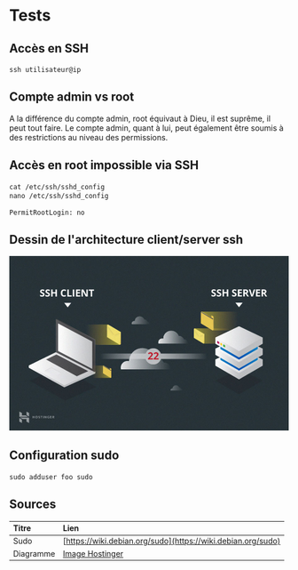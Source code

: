 # Tests

## Accès en SSH

```text
ssh utilisateur@ip
```

## Compte admin vs root

A la différence du compte admin, root équivaut à Dieu, il est suprême, il peut tout faire. Le compte admin, quant à lui, peut également être soumis à des restrictions au niveau des permissions.

## Accès en root impossible via SSH

```text
cat /etc/ssh/sshd_config
nano /etc/ssh/sshd_config
```

```text
PermitRootLogin: no
```

## Dessin de l'architecture client/server ssh

![](../.gitbook/assets/download-1-.jpeg)

## Configuration sudo

```text
sudo adduser foo sudo
```

## Sources

| Titre | Lien |
| :--- | :--- |
| Sudo | [https://wiki.debian.org/sudo](https://wiki.debian.org/sudo) |
| Diagramme | [Image Hostinger](https://external-content.duckduckgo.com/iu/?u=https%3A%2F%2Fwww.hostinger.com%2Ftutorials%2Fwp-content%2Fuploads%2Fsites%2F2%2F2017%2F07%2Fssh-client-and-server.jpg&f=1&nofb=1) |

